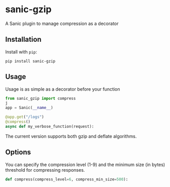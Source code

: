 # sanic-gzip
A Sanic plugin to manage compression as a decorator

## Installation

Install with `pip`:

`pip install sanic-gzip`

## Usage

Usage is as simple as a decorator before your function

```python
from sanic_gzip import compress
j
app = Sanic(__name__)

@app.get("/logs")
@compress()
async def my_verbose_function(request):
```

The current version supports both gzip and deflate algorithms.

## Options

You can specify the compression level (1-9) and the minimum size (in bytes) threshold for compressing responses.

```python
def compress(compress_level=6, compress_min_size=500):
```
